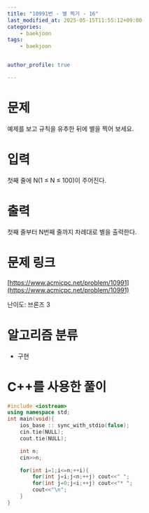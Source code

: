 ```yaml
---
title: "10991번 - 별 찍기 - 16"
last_modified_at: 2025-05-15T11:55:12+09:00
categories:
    - baekjoon
tags:
    - baekjoon


author_profile: true

---
```

# 문제
예제를 보고 규칙을 유추한 뒤에 별을 찍어 보세요.
# 입력
첫째 줄에 N(1 ≤ N ≤ 100)이 주어진다.
# 출력
첫째 줄부터 N번째 줄까지 차례대로 별을 출력한다.

# 문제 링크
[https://www.acmicpc.net/problem/10991](https://www.acmicpc.net/problem/10991)

난이도: 브론즈 3

# 알고리즘 분류
- 구현


# C++를 사용한 풀이

```cpp
#include <iostream>
using namespace std;
int main(void){
    ios_base :: sync_with_stdio(false); 
    cin.tie(NULL); 
    cout.tie(NULL);

    int n;
    cin>>n;

    for(int i=1;i<=n;++i){
        for(int j=i;j<n;++j) cout<<" ";
        for(int j=0;j<i;++j) cout<<"* ";
        cout<<"\n";
    }
}
```
